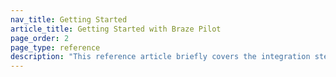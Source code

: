 ```yaml
---
nav_title: Getting Started
article_title: Getting Started with Braze Pilot
page_order: 2
page_type: reference
description: "This reference article briefly covers the integration steps required from your engineers or developers."
---
```

